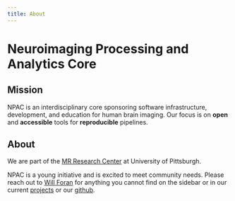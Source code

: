 ```yaml
---
title: About
---
```

# Neuroimaging Processing and Analytics Core

## Mission
NPAC is an interdisciplinary core sponsoring software infrastructure, development, and education for human brain imaging. Our focus is on **open** and **accessible** tools for **reproducible** pipelines.

## About

We are part of the [MR Research Center](https://www.rad.pitt.edu/mrrc-home.html) at University of Pittsburgh.

NPAC is a young initiative and is excited to meet community needs. Please reach out to [Will Foran](mailto:foran@pitt.edu) for anything you cannot find on the sidebar or in our current [projects](projects) or our [github](//github.com/npacore).
